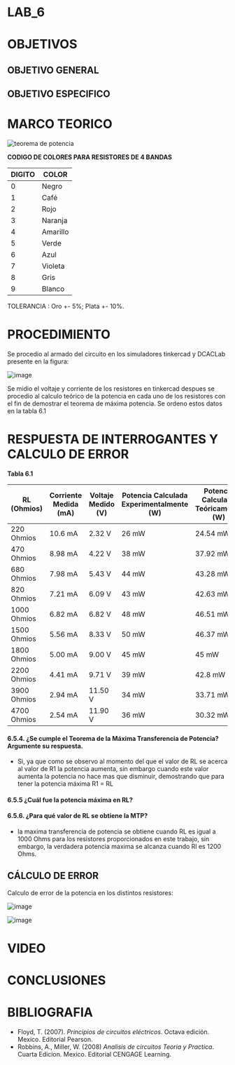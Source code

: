 # LAB_6

# OBJETIVOS

## OBJETIVO GENERAL 
 

## OBJETIVO ESPECIFICO


# MARCO TEORICO

![teorema de potencia](https://user-images.githubusercontent.com/93361435/148871802-5b3d6a8b-b4f9-4f48-a644-7f0e7d0f9d33.jpg)

**CODIGO DE COLORES PARA RESISTORES DE 4 BANDAS** 

| DIGITO | COLOR |
|--------|------------|
| 0 | Negro |
| 1 | Café |
| 2 | Rojo |
| 3 | Naranja |
| 4 | Amarillo |
| 5 | Verde |
| 6 | Azul |
| 7 | Violeta |
| 8 | Gris |
| 9 | Blanco |

TOLERANCIA : Oro +- 5%; Plata +- 10%.


# PROCEDIMIENTO

Se procedio al armado del circuito en los simuladores tinkercad y DCACLab presente en la figura: 

![image](https://user-images.githubusercontent.com/93361435/148960620-a8784434-38d4-41aa-b48c-a9642f0e8ee4.png)

Se midio el voltaje y corriente de los resistores en tinkercad despues se procedio al calculo teórico de la potencia en cada uno de los resistores con el fin de demostrar el teorema de máxima potencia. Se ordeno estos datos en la tabla 6.1

# RESPUESTA DE INTERROGANTES Y CALCULO DE ERROR

**Tabla 6.1**

| RL (Ohmios) | Corriente Medida (mA) | Voltaje Medido (V) | Potencia Calculada Experimentalmente (W) | Potencia Calculada Teóricamente (W) | 
|-------------|-----------------------|--------------------|------------------------------------------|-------------------------------------|
| 220 Ohmios | 10.6 mA | 2.32 V | 26 mW | 24.54 mW |
| 470 Ohmios | 8.98 mA | 4.22 V | 38 mW | 37.92 mW |
| 680 Ohmios | 7.98 mA | 5.43 V | 44 mW | 43.28 mW |
| 820 Ohmios | 7.21 mA | 6.09 V | 43 mW| 42.63 mW |
| 1000 Ohmios | 6.82 mA | 6.82 V | 48 mW| 46.51 mW |
| 1500 Ohmios | 5.56 mA | 8.33 V | 50 mW| 46.37 mW |
| 1800 Ohmios |  5.00 mA |  9.00 V |  45 mW  |  45 mW |
| 2200 Ohmios |  4.41 mA |  9.71 V |  39 mW  |  42.8 mW |
| 3900 Ohmios |  2.94 mA |  11.50 V |  34 mW  |  33.71 mW |
| 4700 Ohmios |  2.54 mA |  11.90 V |  36 mW  |  30.32 mW |


#### 6.5.4. ¿Se cumple el Teorema de la Máxima Transferencia de Potencia? Argumente su respuesta.

- Si, ya que como se observo al momento del que el valor de RL se acerca al valor de R1 la potencia aumenta, sin embargo cuando este valor aumenta la potencia no hace mas que disminuir, demostrando que para tener la potencia máxima R1 = RL  

#### 6.5.5 ¿Cuál fue la potencia máxima en RL?



#### 6.5.6. ¿Para qué valor de RL se obtiene la MTP?

- la maxima transferencia de potencia se obtiene cuando RL es igual a 1000 Ohms para los resistores proporcionados en este trabajo, sin embargo, la verdadera potencia maxima se alcanza cuando Rl es 1200 Ohms.


## CÁLCULO DE ERROR

Calculo de error de la potencia en los distintos resistores: 

![image](https://user-images.githubusercontent.com/93361435/149404872-9701c2a5-5936-4c94-a775-aad7472dbd80.png)  

![image](https://user-images.githubusercontent.com/93398718/149416869-a25012bf-45b8-4be9-bb2a-ddd638ed80b4.png)  


# VIDEO


# CONCLUSIONES


# BIBLIOGRAFIA

- Floyd, T. (2007). *Principios de circuitos eléctricos*. Octava edición. Mexico. Editorial Pearson.
- Robbins, A., Miller, W. (2008) *Analisis de circuitos Teoria y Practica*. Cuarta Edicion. Mexico. Editorial CENGAGE Learning.
